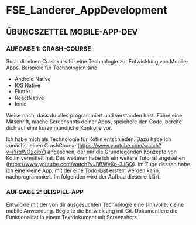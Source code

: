 # FSE_Landerer_AppDevelopment

## ÜBUNGSZETTEL MOBILE-APP-DEV
### AUFGABE 1: CRASH-COURSE
Such dir einen Crashkurs für eine Technologie zur Entwicklung von Mobile-Apps. Beispiele für Technologien sind:
- Android Native
- IOS Native
- Flutter
- ReactNative
- Ionic

Weise nach, dass du alles programmiert und verstanden hast. Führe eine Mitschrift, mache Screenshots deiner Apps, speichere den Code, bereite dich auf eine kurze mündliche Kontrolle vor.

Ich habe mich als Technologie für Kotlin entschieden. Dazu habe ich zunächst einen CrashCourse (https://www.youtube.com/watch?v=iYrgWO2oibY) angesehen, der mir die Grundlegenden Konzepte von Kotlin vermittelt hat. Des weiteren habe ich ein weitere Tutorial angesehen (https://www.youtube.com/watch?v=BBWyXo-3JGQ). Im Zuge dessen habe ich eine kleine App, mit der eine Todo-List erstellt werden kann, nachprogrammiert. Im folgenden wird der Aufbau dieser erklärt.



### AUFGABE 2: BEISPIEL-APP
Entwickle mit der von dir ausgesuchten Technologie eine sinnvolle, kleine mobile Anwendung.
Begleite die Entwicklung mit Git.
Dokumentiere die Funktionalität in einem Textdokument mit Screenshots.




